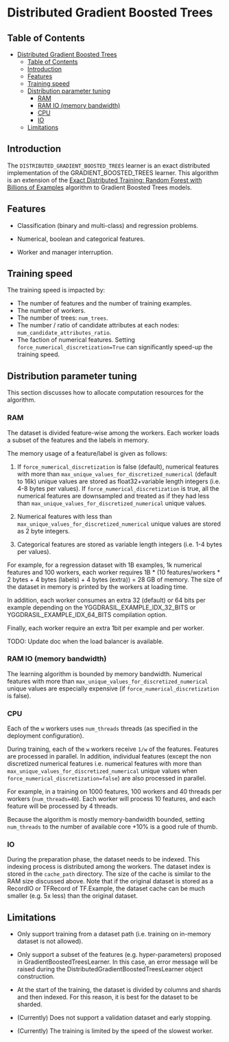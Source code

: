 # Distributed Gradient Boosted Trees

## Table of Contents

<!--ts-->

*   [Distributed Gradient Boosted Trees](#distributed-gradient-boosted-trees)
    *   [Table of Contents](#table-of-contents)
    *   [Introduction](#introduction)
    *   [Features](#features)
    *   [Training speed](#training-speed)
    *   [Distribution parameter tuning](#distribution-parameter-tuning)
        *   [RAM](#ram)
        *   [RAM IO (memory bandwidth)](#ram-io-memory-bandwidth)
        *   [CPU](#cpu)
        *   [IO](#io)
    *   [Limitations](#limitations)

<!--te-->

## Introduction

The `DISTRIBUTED_GRADIENT_BOOSTED_TREES` learner is an exact distributed
implementation of the GRADIENT_BOOSTED_TREES learner. This algorithm is an
extension of the
[Exact Distributed Training: Random Forest with Billions of Examples](https://arxiv.org/abs/1804.06755)
algorithm to Gradient Boosted Trees models.

## Features

-   Classification (binary and multi-class) and regression problems.

-   Numerical, boolean and categorical features.

-   Worker and manager interruption.

## Training speed

The training speed is impacted by:

-   The number of features and the number of training examples.
-   The number of workers.
-   The number of trees: `num_trees`.
-   The number / ratio of candidate attributes at each nodes:
    `num_candidate_attributes_ratio`.
-   The faction of numerical features. Setting
    `force_numerical_discretization=True` can significantly speed-up the
    training speed.

## Distribution parameter tuning

This section discusses how to allocate computation resources for the algorithm.

### RAM

The dataset is divided feature-wise among the workers. Each worker loads a
subset of the features and the labels in memory.

The memory usage of a feature/label is given as follows:

1.  If `force_numerical_discretization` is false (default), numerical features
    with more than `max_unique_values_for_discretized_numerical` (default to
    16k) unique values are stored as float32+variable length integers (i.e. 4-8
    bytes per values). If `force_numerical_discretization` is true, all the
    numerical features are downsampled and treated as if they had less than
    `max_unique_values_for_discretized_numerical` unique values.

1.  Numerical features with less than
    `max_unique_values_for_discretized_numerical` unique values are stored as 2
    byte integers.

1.  Categorical features are stored as variable length integers (i.e. 1-4 bytes
    per values).

For example, for a regression dataset with 1B examples, 1k numerical features
and 100 workers, each worker requires 1B * (10 features/workers * 2 bytes + 4
bytes (labels) + 4 bytes (extra)) = 28 GB of memory. The size of the dataset in
memory is printed by the workers at loading time.

In addition, each worker consumes an extra 32 (default) or 64 bits per example
depending on the YGGDRASIL_EXAMPLE_IDX_32_BITS or YGGDRASIL_EXAMPLE_IDX_64_BITS
compilation option.

Finally, each worker require an extra 1bit per example and per worker.

TODO: Update doc when the load balancer is available.

### RAM IO (memory bandwidth)

The learning algorithm is bounded by memory bandwidth. Numerical features with
more than `max_unique_values_for_discretized_numerical` unique values are
especially expensive (if `force_numerical_discretization` is false).

### CPU

Each of the `w` workers uses `num_threads` threads (as specified in the
deployment configuration).

During training, each of the `w` workers receive `1/w` of the features. Features
are processed in parallel. In addition, individual features (except the non
discretized numerical features i.e. numerical features with more than
`max_unique_values_for_discretized_numerical` unique values when
`force_numerical_discretization=false`) are also processed in parallel.

For example, in a training on 1000 features, 100 workers and 40 threads per
workers (`num_threads=40`). Each worker will process 10 features, and each
feature will be processed by 4 threads.

Because the algorithm is mostly memory-bandwidth bounded, setting `num_threads`
to the number of available core +10% is a good rule of thumb.

### IO

During the preparation phase, the dataset needs to be indexed. This indexing
process is distributed among the workers. The dataset index is stored in the
`cache_path` directory. The size of the cache is similar to the RAM size
discussed above. Note that if the original dataset is stored as a RecordIO or
TFRecord of TF.Example, the dataset cache can be much smaller (e.g. 5x less)
than the original dataset.

## Limitations

-   Only support training from a dataset path (i.e. training on in-memory
    dataset is not allowed).

-   Only support a subset of the features (e.g. hyper-parameters) proposed in
    GradientBoostedTreesLearner. In this case, an error message will be raised
    during the DistributedGradientBoostedTreesLearner object construction.

-   At the start of the training, the dataset is divided by columns and shards
    and then indexed. For this reason, it is best for the dataset to be sharded.

-   (Currently) Does not support a validation dataset and early stopping.

-   (Currently) The training is limited by the speed of the slowest worker.
